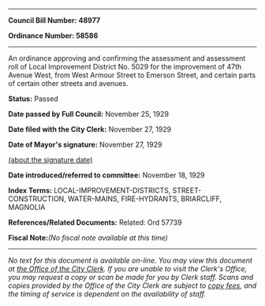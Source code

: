 

********

**Council Bill Number: 48977**
   
**Ordinance Number: 58586**
********

 An ordinance approving and confirming the assessment and assessment roll of Local Improvement District No. 5029 for the improvement of 47th Avenue West, from West Armour Street to Emerson Street, and certain parts of certain other streets and avenues.

**Status:** Passed
   
**Date passed by Full Council:** November 25, 1929
   
**Date filed with the City Clerk:** November 27, 1929
   
**Date of Mayor's signature:** November 27, 1929
   
[(about the signature date)](/~public/approvaldate.htm)
   
   
   
**Date introduced/referred to committee:** November 18, 1929
   
   
**Index Terms:** LOCAL-IMPROVEMENT-DISTRICTS, STREET-CONSTRUCTION, WATER-MAINS, FIRE-HYDRANTS, BRIARCLIFF, MAGNOLIA

**References/Related Documents:** Related: Ord 57739

**Fiscal Note:**_(No fiscal note available at this time)_
********

_No text for this document is available on-line. You may view this document at [the Office of the City Clerk](http://www.seattle.gov/leg/clerk/contactUs.htm). If you are unable to visit the Clerk's Office, you may request a copy or scan be made for you by Clerk staff. Scans and copies provided by the Office of the City Clerk are subject to [copy fees](http://clerk.seattle.gov/~public/clerkfees.htm), and the timing of service is dependent on the availability of staff._

